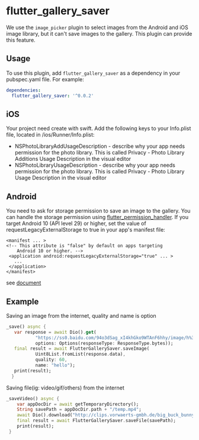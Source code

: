 # flutter_gallery_saver

We use the `image_picker` plugin to select images from the Android and iOS image library, but it can't save images to the gallery. This plugin can provide this feature.

## Usage

To use this plugin, add `flutter_gallery_saver` as a dependency in your pubspec.yaml file. For example:
```yaml
dependencies:
  flutter_gallery_saver: '^0.0.2'
```

## iOS
Your project need create with swift.
Add the following keys to your Info.plist file, located in <project root>/ios/Runner/Info.plist:
 * NSPhotoLibraryAddUsageDescription - describe why your app needs permission for the photo library. This is called Privacy - Photo Library Additions Usage Description in the visual editor
 * NSPhotoLibraryUsageDescription - describe why your app needs permission for the photo library. This is called Privacy - Photo Library Usage Description in the visual editor

 ##  Android
 You need to ask for storage permission to save an image to the gallery. You can handle the storage permission using [flutter_permission_handler](https://github.com/BaseflowIT/flutter-permission-handler).
 If you target Android 10 (API level 29) or higher, set the value of requestLegacyExternalStorage to true in your app's manifest file:
 ```
 <manifest ... >
<!-- This attribute is "false" by default on apps targeting
     Android 10 or higher. -->
  <application android:requestLegacyExternalStorage="true" ... >
    ...
  </application>
</manifest>
 ```
 see [document](https://developer.android.com/training/data-storage/use-cases#opt-out-scoped-storage)

## Example
Saving an image from the internet, quality and name is option
``` dart
_save() async {
   var response = await Dio().get(
           "https://ss0.baidu.com/94o3dSag_xI4khGko9WTAnF6hhy/image/h%3D300/sign=a62e824376d98d1069d40a31113eb807/838ba61ea8d3fd1fc9c7b6853a4e251f94ca5f46.jpg",
           options: Options(responseType: ResponseType.bytes));
   final result = await FlutterGallerySaver.saveImage(
           Uint8List.fromList(response.data),
           quality: 60,
           name: "hello");
   print(result);
  }
```

Saving file(ig: video/gif/others) from the internet
``` dart
_saveVideo() async {
    var appDocDir = await getTemporaryDirectory();
    String savePath = appDocDir.path + "/temp.mp4";
    await Dio().download("http://clips.vorwaerts-gmbh.de/big_buck_bunny.mp4", savePath);
    final result = await FlutterGallerySaver.saveFile(savePath);
    print(result);
 }
```

